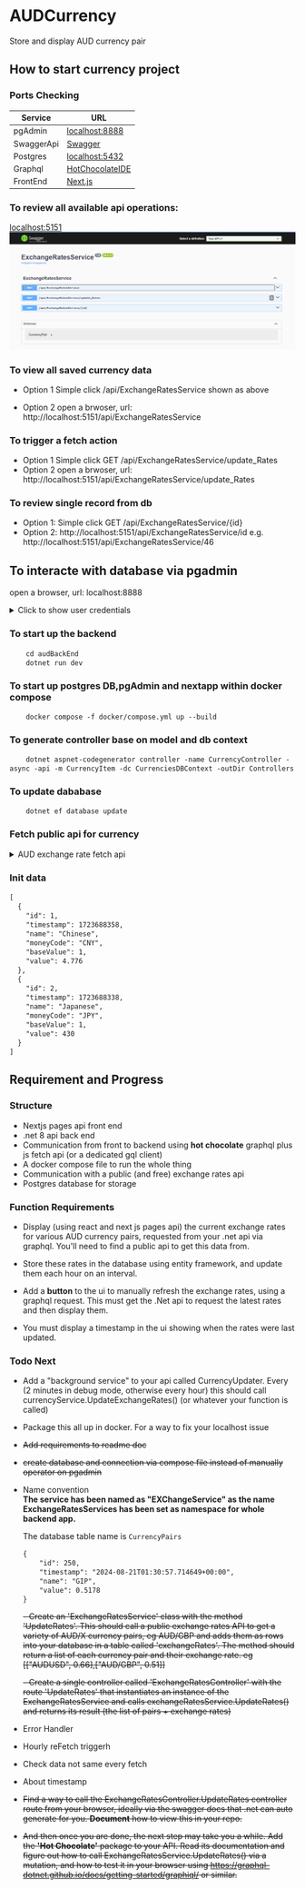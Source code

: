 # AUDCurrency
Store and display AUD currency pair 

## How to start currency project
### Ports Checking
| **Service**  | **URL**                                                            |
|--------------|--------------------------------------------------------------------|
| pgAdmin      | [localhost:8888](http://localhost:8888)                            |
| SwaggerApi   | [Swagger](http://localhost:5151)                                   |
| Postgres     | [localhost:5432](http://localhost:5432/)                           |
| Graphql      | [HotChocolateIDE](http://localhost:5151/graphql/)                  |
| FrontEnd      | [Next.js](http://localhost:3000/)                                 |

### To review all available api operations:
[localhost:5151](http://localhost:5151)
![api home page](assets/image.png)
### To view all saved currency data

- Option 1
    Simple click /api/ExchangeRatesService shown as above

- Option 2
    open a brwoser, url: http://localhost:5151/api/ExchangeRatesService

### To trigger a fetch action
- Option 1
    Simple click GET /api/ExchangeRatesService/update_Rates
- Option 2
    open a brwoser, url: http://localhost:5151/api/ExchangeRatesService/update_Rates

### To review single record from db
- Option 1:
    Simple click GET /api/ExchangeRatesService/{id}
- Option 2:
    http://localhost:5151/api/ExchangeRatesService/id
    e.g. http://localhost:5151/api/ExchangeRatesService/46

## To interacte with database via pgadmin

open a browser, url: localhost:8888

<details> 

   <summary> Click to show user credentials </summary>

    The username and password for pgadmin: 

    - userName: user@dogtainers.com.au
    - passWord: user


    The user name and password for connecting to db
 
    - user: dogtainers
    - password: dogtainers
</details>

### To start up the backend 
```
    cd audBackEnd
    dotnet run dev
```
<!-- 
### To install and start up frontEnd 
```
    cd audapp
    npm install
    npm run dev
``` -->
### To start up postgres DB,pgAdmin and nextapp within docker compose

```
    docker compose -f docker/compose.yml up --build
```

### To generate controller base on model and db context
```
    dotnet aspnet-codegenerator controller -name CurrencyController -async -api -m CurrencyItem -dc CurrenciesDBContext -outDir Controllers
```

### To update dababase
```
    dotnet ef database update
```

### Fetch public api for currency 
<details>

<summary> AUD exchange rate fetch api  </summary>

    https://api.freecurrencyapi.com/v1/currencies?apikey=fca_live_fcxICI1hMR8xzFktbwu0P9mDaJlCwwgHpcHhiUsY&currencies=&base_currency=AUD

    https://api.currencyapi.com/v3/latest?apikey=fca_live_fcxICI1hMR8xzFktbwu0P9mDaJlCwwgHpcHhiUsY&base_currency=AUD
    
    https://app.freecurrencyapi.com/dashboard
</details>

### Init data
```
[
  {
    "id": 1,
    "timestamp": 1723688358,
    "name": "Chinese",
    "moneyCode": "CNY",
    "baseValue": 1,
    "value": 4.776
  },
  {
    "id": 2,
    "timestamp": 1723688338,
    "name": "Japanese",
    "moneyCode": "JPY",
    "baseValue": 1,
    "value": 430
  }
]
```


## Requirement and Progress

### Structure
- Nextjs pages api front end
- .net 8 api back end
- Communication from front to backend using **hot chocolate** graphql plus js fetch api (or a dedicated gql client)
- A docker compose file to run the whole thing
- Communication with a public (and free) exchange rates api
- Postgres database for storage
 
### Function Requirements
- Display (using react and next js pages api) the current exchange rates for various AUD currency pairs, requested from your .net api via graphql. You'll need to find a public api to get this data from.
 
- Store these rates in the database using entity framework, and update them each hour on an interval.
 
- Add a **button** to the ui to manually refresh the exchange rates, using a graphql request. This must get the .Net api to request the latest rates and then display them.
 
- You must display a timestamp in the ui showing when the rates were last updated.
 
 ### Todo Next

- Add a "background service" to your api called CurrencyUpdater. Every (2 minutes in debug mode,  otherwise every hour) this should call currencyService.UpdateExchangeRates() (or whatever your function is called)

- Package this all up in docker. For a way to fix your localhost issue

- <s>Add requirements to readme doc</s>

- <s>create database and connection via compose file instead of manually operator on pgadmin</s>

- Name convention
    <br>
    **The service has been named as "EXChangeService" as the name ExchangeRatesServices has been set as namespace for whole backend app.**

    The database table name is ```CurrencyPairs```
    <br>    
    ```
    {
        "id": 250,
        "timestamp": "2024-08-21T01:30:57.714649+00:00",
        "name": "GIP",
        "value": 0.5178
    }
    ```

   <s> - Create an 'ExchangeRatesService' class with the method 'UpdateRates'. This should call a public exchange rates API to get a variety of AUD/X currency pairs, eg AUD/GBP and adds them as rows into your database in a table called 'exchangeRates'. The method should return a list of each currency pair and their exchange rate. eg [["AUDUSD", 0.66],["AUD/GBP", 0.51]]</s>

    <s>- Create a single controller called 'ExchangeRatesController' with the route 'UpdateRates' that instantiates an instance of the ExchangeRatesService and calls exchangeRatesService.UpdateRates() and returns its result (the list of pairs + exchange rates)</s>

- Error Handler

- Hourly reFetch triggerh

- Check data not same every fetch

- About timestamp

- <s>Find a way to call the ExchangeRatesController.UpdateRates controller route from your browser, ideally via the swagger docs that .net can auto generate for you. **Document** how to view this in your repo.</s>

- <s> And then once you are done, the next step may take you a while. Add the **'Hot Chocolate'** package to your API. Read its documentation and figure out how to call ExchangeRatesService.UpdateRates() via a mutation, and how to test it in your browser using https://graphql-dotnet.github.io/docs/getting-started/graphiql/ or similar. </s>